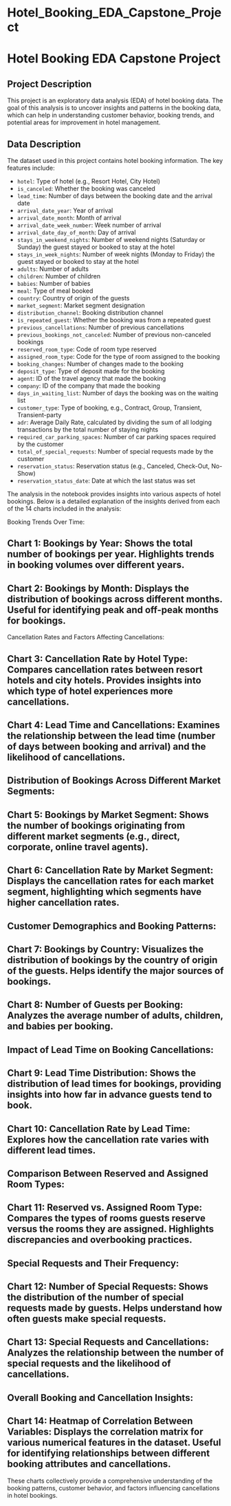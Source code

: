 # Hotel_Booking_EDA_Capstone_Project

# Hotel Booking EDA Capstone Project

## Project Description

This project is an exploratory data analysis (EDA) of hotel booking data. The goal of this analysis is to uncover insights and patterns in the booking data, which can help in understanding customer behavior, booking trends, and potential areas for improvement in hotel management.

## Data Description

The dataset used in this project contains hotel booking information. The key features include:

- `hotel`: Type of hotel (e.g., Resort Hotel, City Hotel)
- `is_canceled`: Whether the booking was canceled
- `lead_time`: Number of days between the booking date and the arrival date
- `arrival_date_year`: Year of arrival
- `arrival_date_month`: Month of arrival
- `arrival_date_week_number`: Week number of arrival
- `arrival_date_day_of_month`: Day of arrival
- `stays_in_weekend_nights`: Number of weekend nights (Saturday or Sunday) the guest stayed or booked to stay at the hotel
- `stays_in_week_nights`: Number of week nights (Monday to Friday) the guest stayed or booked to stay at the hotel
- `adults`: Number of adults
- `children`: Number of children
- `babies`: Number of babies
- `meal`: Type of meal booked
- `country`: Country of origin of the guests
- `market_segment`: Market segment designation
- `distribution_channel`: Booking distribution channel
- `is_repeated_guest`: Whether the booking was from a repeated guest
- `previous_cancellations`: Number of previous cancellations
- `previous_bookings_not_canceled`: Number of previous non-canceled bookings
- `reserved_room_type`: Code of room type reserved
- `assigned_room_type`: Code for the type of room assigned to the booking
- `booking_changes`: Number of changes made to the booking
- `deposit_type`: Type of deposit made for the booking
- `agent`: ID of the travel agency that made the booking
- `company`: ID of the company that made the booking
- `days_in_waiting_list`: Number of days the booking was on the waiting list
- `customer_type`: Type of booking, e.g., Contract, Group, Transient, Transient-party
- `adr`: Average Daily Rate, calculated by dividing the sum of all lodging transactions by the total number of staying nights
- `required_car_parking_spaces`: Number of car parking spaces required by the customer
- `total_of_special_requests`: Number of special requests made by the customer
- `reservation_status`: Reservation status (e.g., Canceled, Check-Out, No-Show)
- `reservation_status_date`: Date at which the last status was set

The analysis in the notebook provides insights into various aspects of hotel bookings. Below is a detailed explanation of the insights derived from each of the 14 charts included in the analysis:

Booking Trends Over Time:

## Chart 1: Bookings by Year: Shows the total number of bookings per year. Highlights trends in booking volumes over different years.
## Chart 2: Bookings by Month: Displays the distribution of bookings across different months. Useful for identifying peak and off-peak months for bookings.
Cancellation Rates and Factors Affecting Cancellations:

## Chart 3: Cancellation Rate by Hotel Type: Compares cancellation rates between resort hotels and city hotels. Provides insights into which type of hotel experiences more cancellations.
## Chart 4: Lead Time and Cancellations: Examines the relationship between the lead time (number of days between booking and arrival) and the likelihood of cancellations.

## Distribution of Bookings Across Different Market Segments:

## Chart 5: Bookings by Market Segment: Shows the number of bookings originating from different market segments (e.g., direct, corporate, online travel agents).
## Chart 6: Cancellation Rate by Market Segment: Displays the cancellation rates for each market segment, highlighting which segments have higher cancellation rates.

## Customer Demographics and Booking Patterns:

## Chart 7: Bookings by Country: Visualizes the distribution of bookings by the country of origin of the guests. Helps identify the major sources of bookings.
## Chart 8: Number of Guests per Booking: Analyzes the average number of adults, children, and babies per booking.

## Impact of Lead Time on Booking Cancellations:

## Chart 9: Lead Time Distribution: Shows the distribution of lead times for bookings, providing insights into how far in advance guests tend to book.
## Chart 10: Cancellation Rate by Lead Time: Explores how the cancellation rate varies with different lead times.


## Comparison Between Reserved and Assigned Room Types:

## Chart 11: Reserved vs. Assigned Room Type: Compares the types of rooms guests reserve versus the rooms they are assigned. Highlights discrepancies and overbooking practices.

## Special Requests and Their Frequency:

## Chart 12: Number of Special Requests: Shows the distribution of the number of special requests made by guests. Helps understand how often guests make special requests.
## Chart 13: Special Requests and Cancellations: Analyzes the relationship between the number of special requests and the likelihood of cancellations.
## Overall Booking and Cancellation Insights:

## Chart 14: Heatmap of Correlation Between Variables: Displays the correlation matrix for various numerical features in the dataset. Useful for identifying relationships between different booking attributes and cancellations.
These charts collectively provide a comprehensive understanding of the booking patterns, customer behavior, and factors influencing cancellations in hotel bookings.


